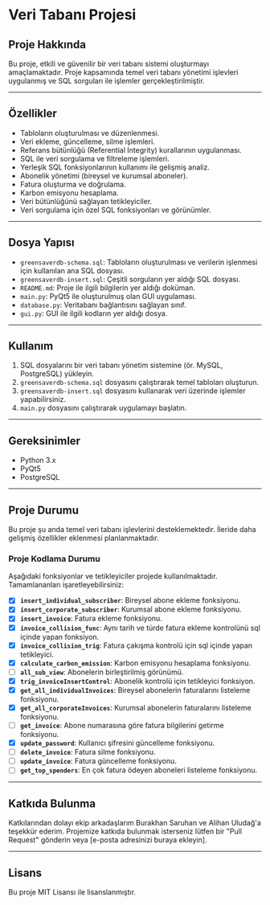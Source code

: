# **Veri Tabanı Projesi**

## **Proje Hakkında**
Bu proje, etkili ve güvenilir bir veri tabanı sistemi oluşturmayı amaçlamaktadır. Proje kapsamında temel veri tabanı yönetimi işlevleri uygulanmış ve SQL sorguları ile işlemler gerçekleştirilmiştir.

---

## **Özellikler**
- Tabloların oluşturulması ve düzenlenmesi.
- Veri ekleme, güncelleme, silme işlemleri.
- Referans bütünlüğü (Referential Integrity) kurallarının uygulanması.
- SQL ile veri sorgulama ve filtreleme işlemleri.
- Yerleşik SQL fonksiyonlarının kullanımı ile gelişmiş analiz.
- Abonelik yönetimi (bireysel ve kurumsal aboneler).
- Fatura oluşturma ve doğrulama.
- Karbon emisyonu hesaplama.
- Veri bütünlüğünü sağlayan tetikleyiciler.
- Veri sorgulama için özel SQL fonksiyonları ve görünümler.

---

## **Dosya Yapısı**
- `greensaverdb-schema.sql`: Tabloların oluşturulması ve verilerin işlenmesi için kullanılan ana SQL dosyası.
- `greensaverdb-insert.sql`: Çeşitli sorguların yer aldığı SQL dosyası.
- `README.md`: Proje ile ilgili bilgilerin yer aldığı doküman.
- `main.py`: PyQt5 ile oluşturulmuş olan GUI uygulaması.
- `database.py`: Veritabanı bağlantısını sağlayan sınıf.
- `gui.py`: GUI ile ilgili kodların yer aldığı dosya.   

---

## **Kullanım**
1. SQL dosyalarını bir veri tabanı yönetim sistemine (ör. MySQL, PostgreSQL) yükleyin.
2. `greensaverdb-schema.sql` dosyasını çalıştırarak temel tabloları oluşturun.
3. `greensaverdb-insert.sql` dosyasını kullanarak veri üzerinde işlemler yapabilirsiniz.
4. `main.py` dosyasını çalıştırarak uygulamayı başlatın.
---

## **Gereksinimler**
- Python 3.x
- PyQt5
- PostgreSQL

---

## **Proje Durumu**
Bu proje şu anda temel veri tabanı işlevlerini desteklemektedir. İleride daha gelişmiş özellikler eklenmesi planlanmaktadır.

### **Proje Kodlama Durumu**
Aşağıdaki fonksiyonlar ve tetikleyiciler projede kullanılmaktadır. Tamamlananları işaretleyebilirsiniz:

- [X] **`insert_individual_subscriber`**: Bireysel abone ekleme fonksiyonu.
- [X] **`insert_corporate_subscriber`**: Kurumsal abone ekleme fonksiyonu.
- [X] **`insert_invoice`**: Fatura ekleme fonksiyonu.
- [X] **`invoice_collision_func`**: Aynı tarih ve türde fatura ekleme kontrolünü sql içinde yapan fonksiyon.
- [X] **`invoice_collision_trig`**: Fatura çakışma kontrolü için sql içinde yapan tetikleyici.
- [X] **`calculate_carbon_emission`**: Karbon emisyonu hesaplama fonksiyonu.
- [ ] **`all_sub_view`**: Abonelerin birleştirilmiş görünümü.
- [X] **`trig_invoiceInsertControl`**: Abonelik kontrolü için tetikleyici fonksiyon.
- [X] **`get_all_individualInvoices`**: Bireysel abonelerin faturalarını listeleme fonksiyonu.
- [X] **`get_all_corporateInvoices`**: Kurumsal abonelerin faturalarını listeleme fonksiyonu.
- [ ] **`get_invoice`**: Abone numarasına göre fatura bilgilerini getirme fonksiyonu.
- [X] **`update_password`**: Kullanıcı şifresini güncelleme fonksiyonu.
- [ ] **`delete_invoice`**: Fatura silme fonksiyonu.
- [ ] **`update_invoice`**: Fatura güncelleme fonksiyonu.
- [ ] **`get_top_spenders`**: En çok fatura ödeyen aboneleri listeleme fonksiyonu.
---

## **Katkıda Bulunma**
Katkılarından dolayı ekip arkadaşlarım Burakhan Saruhan ve Alihan Uludağ'a teşekkür ederim. Projemize katkıda bulunmak isterseniz lütfen bir "Pull Request" gönderin veya [e-posta adresinizi buraya ekleyin].

---

## **Lisans**
Bu proje MIT Lisansı ile lisanslanmıştır.
